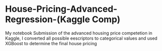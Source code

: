 # House-Pricing-Advanced-Regression-(Kaggle Comp)
My notebook Submission of the advanced housing price competetion in Kaggle, I converted all possible eescriptors to categorical values and used XGBoost to determine the final house pricing
